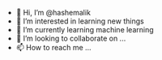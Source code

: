 - 👋 Hi, I’m @hashemalik
- 👀 I’m interested in learning new things
- 🌱 I’m currently learning machine learning 
- 💞️ I’m looking to collaborate on ...
- 📫 How to reach me ...

<!---
hashemalik/hashemalik is a ✨ special ✨ repository because its `README.md` (this file) appears on your GitHub profile.
You can click the Preview link to take a look at your changes.
--->
